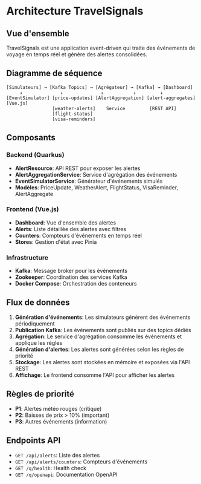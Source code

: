 # Architecture TravelSignals

## Vue d'ensemble

TravelSignals est une application event-driven qui traite des événements de voyage en temps réel et génère des alertes consolidées.

## Diagramme de séquence

```
[Simulateurs] → [Kafka Topics] → [Agrégateur] → [Kafka] → [Dashboard]
     ↓              ↓              ↓           ↓         ↓
[EventSimulator] [price-updates] [AlertAggregation] [alert-aggregates] [Vue.js]
                 [weather-alerts]    Service         [REST API]
                 [flight-status]
                 [visa-reminders]
```

## Composants

### Backend (Quarkus)

- **AlertResource**: API REST pour exposer les alertes
- **AlertAggregationService**: Service d'agrégation des événements
- **EventSimulatorService**: Générateur d'événements simulés
- **Modèles**: PriceUpdate, WeatherAlert, FlightStatus, VisaReminder, AlertAggregate

### Frontend (Vue.js)

- **Dashboard**: Vue d'ensemble des alertes
- **Alerts**: Liste détaillée des alertes avec filtres
- **Counters**: Compteurs d'événements en temps réel
- **Stores**: Gestion d'état avec Pinia

### Infrastructure

- **Kafka**: Message broker pour les événements
- **Zookeeper**: Coordination des services Kafka
- **Docker Compose**: Orchestration des conteneurs

## Flux de données

1. **Génération d'événements**: Les simulateurs génèrent des événements périodiquement
2. **Publication Kafka**: Les événements sont publiés sur des topics dédiés
3. **Agrégation**: Le service d'agrégation consomme les événements et applique les règles
4. **Génération d'alertes**: Les alertes sont générées selon les règles de priorité
5. **Stockage**: Les alertes sont stockées en mémoire et exposées via l'API REST
6. **Affichage**: Le frontend consomme l'API pour afficher les alertes

## Règles de priorité

- **P1**: Alertes météo rouges (critique)
- **P2**: Baisses de prix > 10% (important)
- **P3**: Autres événements (information)

## Endpoints API

- `GET /api/alerts`: Liste des alertes
- `GET /api/alerts/counters`: Compteurs d'événements
- `GET /q/health`: Health check
- `GET /q/openapi`: Documentation OpenAPI

